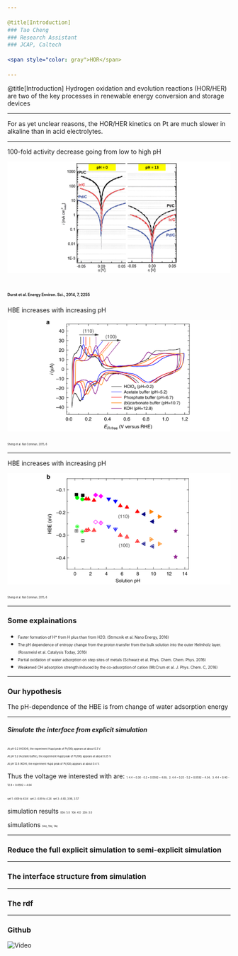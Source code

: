 ```yaml
---

@title[Introduction]
### Tao Cheng
### Research Assistant
### JCAP, Caltech

<span style="color: gray">HOR</span>

---
```


@title[Introduction]
Hydrogen oxidation and evolution reactions (HOR/HER) are two of the key processes in renewable energy conversion and storage devices

---
For as yet unclear reasons, the HOR/HER kinetics on Pt are much slower in alkaline than in acid electrolytes. 

---
100-fold activity decrease going from low to high pH

![](assets/f1.png)  

<span style="font-size: 0.4em">Durst et al. Energy Environ. Sci., 2014, 7, 2255</span>
---
HBE increases with increasing pH

![](assets/f3.png)  

<span style="font-size: 0.4em">Sheng et al.  Nat Commun, 2015, 6</span>

---
HBE increases with increasing pH

![](assets/f4.png)  

<span style="font-size: 0.4em">Sheng et al.  Nat Commun, 2015, 6</span>

---
### Some explainations
- <span style="font-size: 0.6em">Faster formation of H* from H plus than from H2O. (Strmcnik et al. Nano Energy, 2016) </span>
- <span style="font-size: 0.6em">The pH dependence of entropy change from the proton transfer from the bulk solution into the outer Helmholz layer. (Rossmeisl et al. Catalysis Today, 2016)</span>
- <span style="font-size: 0.6em">Partial oxidation of water adsorption on step sites of metals (Schwarz et al. Phys. Chem. Chem. Phys. 2016)</span>
- <span style="font-size: 0.6em">Weakened OH adsorption strength induced by the co-adsorption of cation (McCrum et al. J. Phys. Chem. C, 2016)</span>

---
### Our hypothesis
The pH-dependence of the HBE is from change of water adsorption energy

---
##### Simulate the interface from explicit simulation

<span style="font-size: 0.4em">At pH 0.2 (HClO4), the experiment Hupd peak of Pt(100) appears at about 0.3 V.</span>  
<span style="font-size: 0.4em">At pH 5.2 (Acetate buffer), the experiment Hupd peak of Pt(100) appears at about 0.25 V.</span>  
<span style="font-size: 0.4em">At pH 12.8 (KOH), the experiment Hupd peak of Pt(100) appears at about 0.4 V.</span>  

Thus the voltage we interested with are:
<span style="font-size: 0.4em">1. 4.4 + 0.30 -  0.2 * 0.0592 = 4.69;</span>
<span style="font-size: 0.4em">2. 4.4 + 0.25 -  5.2 * 0.0592 = 4.34;</span>
<span style="font-size: 0.4em">3. 4.4 + 0.40 - 12.8 * 0.0592 = 4.04</span>

<span style="font-size: 0.4em">set 1: 4.69 to 4.04</span>
<span style="font-size: 0.4em">set 2: 4.89 to 4.24</span>
<span style="font-size: 0.4em">set 3: 4.40, 3.98, 3.57</span>

simulation results
<span style="font-size: 0.4em">00e: 5.0</span>
<span style="font-size: 0.4em">10e: 4.0</span>
<span style="font-size: 0.4em">20e: 3.0</span>

simulations
<span style="font-size: 0.4em">04e, 10e, 14e</span>



---
### Reduce the full explicit simulation to semi-explicit simulation

---
### The interface structure from simulation

---
### The rdf 

---
### Github
![Video](https://www.youtube.com/embed/0fHY0tnDgkw)
